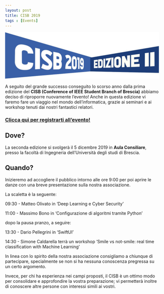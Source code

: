 ```yaml
---
layout: post
title: CISB 2019
tags : [Events]
---
```


![header_CISB2019](/images/header_CISB2019.jpg)

A seguito del grande successo conseguito lo scorso anno dalla prima edizione del **CISB (Conference of IEEE Student Branch of Brescia)** abbiamo deciso di riproporre nuovamente l’evento! Anche in questa edizione vi faremo fare un viaggio nel mondo dell’informatica, grazie ai seminari e ai workshop tenuti dai nostri fantastici relatori.

### [Clicca quì per registrarti all’evento!](https://www.eventbrite.it/e/biglietti-conference-of-ieee-student-branch-of-brescia-83174393851)

## Dove?
La seconda edizione si svolgerà il 5 dicembre 2019 in **Aula Consiliare**, presso la facoltà di Ingegneria dell’Università degli studi di Brescia.

## Quando?
Inizieremo ad accogliere il pubblico intorno alle ore 9:00 per poi aprire le danze con una breve presentazione sulla nostra associazione.

La scaletta è la seguente:

09:30 - Matteo Olivato in ‘Deep Learning e Cyber Security’

11:00 - Massimo Bono in ‘Configurazione di algoritmi tramite Python’

dopo la pausa pranzo, a seguire:

13:30 - Dario Pellegrini in ‘SwiftUI’

14:30 - Simone Caldarella terrà un workshop ‘Smile vs not-smile: real time classification with Machine Learning’

In linea con lo spirito della nostra associazione consigliamo a chiunque di partecipare, specialmente se non si ha nessuna conoscenza pregressa su un certo argomento.

Invece, per chi ha esperienza nei campi proposti, il CISB è un ottimo modo per consolidare e approfondire la vostra preparazione; vi permetterà inoltre di conoscere altre persone con interessi simili ai vostri. 
